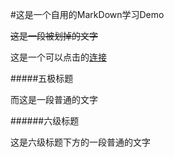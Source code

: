 #这是一个自用的MarkDown学习Demo

~~这是一段被划掉的文字~~

这是一个可以点击的[连接](http://www.baidu.com)

#####五极标题

而这是一段普通的文字

######六级标题

这是六级标题下方的一段普通的文字


